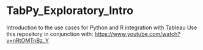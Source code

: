 # TabPy_Exploratory_Intro
Introduction to the use cases for Python and R integration with Tableau
Use this repository in conjunction with: https://www.youtube.com/watch?v=nRtOMTnBz_Y
